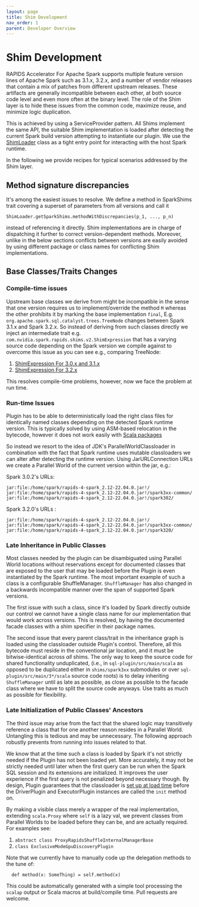 ```yaml
---
layout: page
title: Shim Development
nav_order: 1
parent: Developer Overview
---
```

# Shim Development

RAPIDS Accelerator For Apache Spark supports multiple feature version lines of 
Apache Spark such as 3.1.x, 3.2.x, and a number of vendor releases that contain
a mix of patches from different upstream releases. These artifacts are generally 
incompatible between each other, at both source code level and even more often 
at the binary level. The role of the Shim layer is to hide these issues from the 
common code, maximize reuse, and minimize logic duplication. 

This is achieved by using a ServiceProvider pattern. All Shims implement the same API, 
the suitable Shim implementation is loaded after detecting the current Spark build version
attempting to instantiate our plugin. We use the
[ShimLoader](../../sql-plugin/src/main/scala/com/nvidia/spark/rapids/ShimLoader.scala)
class as a tight entry point for interacting with the host Spark runtime.

In the following we provide recipes for typical scenarios addressed by the Shim layer.

## Method signature discrepancies 

It's among the easiest issues to resolve. We define a method in SparkShims
trait covering a superset of parameters from all versions and call it 
```
ShimLoader.getSparkShims.methodWithDiscrepancies(p_1, ..., p_n)
```
instead of referencing it directly. Shim implementations are in charge of dispatching it further 
to correct version-dependent methods. Moreover, unlike in the below sections 
conflicts between versions are easily avoided by using different package or class names 
for conflicting Shim implementations. 

## Base Classes/Traits Changes 

### Compile-time issues
Upstream base classes we derive from might be incompatible in the sense that one version
requires us to implement/override the method `M` whereas the other prohibits it by marking
the base implementation `final`, E.g. `org.apache.spark.sql.catalyst.trees.TreeNode` changes
between Spark 3.1.x and Spark 3.2.x. So instead of deriving from such classes directly we 
inject an intermediate trait e.g. `com.nvidia.spark.rapids.shims.v2.ShimExpression` that
has a varying source code depending on the Spark version we compile against to overcome this
issue as you can see e.g., comparing TreeNode:
1. [ShimExpression For 3.0.x and 3.1.x](../../sql-plugin/src/main/pre320-treenode/scala/com/nvidia/spark/rapids/shims/v2/TreeNode.scala#L23)
2. [ShimExpression For 3.2.x](../../sql-plugin/src/main/post320-treenode/scala/com/nvidia/spark/rapids/shims/v2/TreeNode.scala#L23)

This resolves compile-time problems, however, now we face the problem at run time.

### Run-time Issues

Plugin has to be able to deterministically load the right class files 
for identically named classes depending on the detected
Spark runtime version. This is typically solved by using ASM-based relocation in the bytecode, 
however it does not work easily with
[Scala packages](https://contributors.scala-lang.org/t/scala-signature-layout/3327/4)

So instead we resort to the idea of JDK's ParallelWorldClassloader in combination with the fact that
Spark runtime uses mutable classloaders we can alter after detecting the runtime version.
Using JarURLConnection URLs we create a Parallel World of the current version within the jar, e.g.:

Spark 3.0.2's URLs:
```
jar:file:/home/spark/rapids-4-spark_2.12-22.04.0.jar!/
jar:file:/home/spark/rapids-4-spark_2.12-22.04.0.jar!/spark3xx-common/
jar:file:/home/spark/rapids-4-spark_2.12-22.04.0.jar!/spark302/
```

Spark 3.2.0's URLs :    
```
jar:file:/home/spark/rapids-4-spark_2.12-22.04.0.jar!/
jar:file:/home/spark/rapids-4-spark_2.12-22.04.0.jar!/spark3xx-common/
jar:file:/home/spark/rapids-4-spark_2.12-22.04.0.jar!/spark320/
```

### Late Inheritance in Public Classes

Most classes needed by the plugin can be disambiguated using Parallel World locations without 
reservations except for documented classes that are exposed to the user that may be loaded before 
the Plugin is even instantiated by the Spark runtime. The most important example of such a class
is a configurable ShuffleManager. `ShuffleManager` has also changed in a backwards incompatible 
manner over the span of supported Spark versions. 

The first issue with such a class, since it's loaded by Spark directly outside our control we 
cannot have a single class name for our implementation that would work across versions. This is resolved,
by having the documented facade classes with a shim specifier in their package names.

The second issue that every parent class/trait in the inheritance graph is loaded using the classloader outside 
Plugin's control. Therefore, all this bytecode must reside in the conventional jar location, and it must 
be bitwise-identical across *all* shims. The only way to keep the source code for shared functionality unduplicated,
(i.e., in `sql-plugin/src/main/scala` as opposed to be duplicated either in `shims/spark3xx` submodules or over
`sql-plugin/src/main/3*/scala` source code roots) is to delay inheriting `ShuffleManager` until as late as possible, 
as close as possible to the facade class where we have to split the source code anyways. Use traits as much 
as possible for flexibility. 

### Late Initialization of Public Classes' Ancestors
 
The third issue may arise from the fact that the shared logic may transitively reference a class that 
for one another reason resides in a Parallel World. Untangling this is tedious and may be unnecessary.
The following approach robustly prevents from running into issues related to that. 

We know that at the time such a class is loaded by Spark it's not strictly needed if the Plugin 
has not been loaded yet. More accurately, it may not be strictly needed until later when the first 
query can be run when the Spark SQL session and its extensions are initialized. It improves the 
user experience if the first query is not penalized beyond necessary though. By design, Plugin guarantees 
that the classloader is 
[set up at load time](../../sql-plugin/src/main/scala/com/nvidia/spark/SQLPlugin.scala#L29)
before the DriverPlugin and ExecutorPlugin instances are called the `init` method on. 

By making a visible class merely a wrapper of the real implementation, extending `scala.Proxy` where `self` is a lazy
val, we prevent classes from Parallel Worlds to be loaded before they can be, and are actually required. 
For examples see:

1. `abstract class ProxyRapidsShuffleInternalManagerBase`
2. `class ExclusiveModeGpuDiscoveryPlugin`

Note that we currently have to manually code up the delegation methods to the tune of:
```
  def method(x: SomeThing) = self.method(x)
```
This could be automatically generated with a simple tool processing the `scalap` output or Scala macros at 
build/compile time. Pull requests are welcome.
